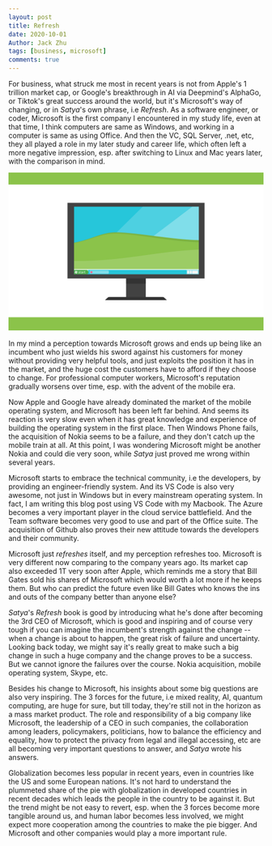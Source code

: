 ```yaml
---
layout: post
title: Refresh
date: 2020-10-01
Author: Jack Zhu
tags: [business, microsoft]
comments: true
---
```


For business, what struck me most in recent years is not from Apple's 1 trillion market cap, or Google's breakthrough in AI via Deepmind's AlphaGo, or Tiktok's great success around the world, but it's Microsoft's way of changing, or in *Satya*'s own phrase, i.e *Refresh*. As a software engineer, or coder, Microsoft is the first company I encountered in my study life, even at that time, I think computers are same as Windows, and working in a computer is same as using Office. And then the VC, SQL Server, .net, etc, they all played a role in my later study and career life, which often left a more negative impression, esp. after switching to Linux and Mac years later, with the comparison in mind.

![microsoft](../images/microsoft.png)

In my mind a perception towards Microsoft grows and ends up being like an incumbent who just wields his sword against his customers for money without providing very helpful tools, and just exploits the position it has in the market, and the huge cost the customers have to afford if they choose to change. For professional computer workers, Microsoft's reputation gradually worsens over time, esp. with the advent of the mobile era.

Now Apple and Google have already dominated the market of the mobile operating system, and Microsoft has been left far behind. And seems its reaction is very slow even when it has great knowledge and experience of building the operating system in the first place. Then Windows Phone fails, the acquisition of Nokia seems to be a failure, and they don't catch up the mobile train at all. At this point, I was wondering Microsoft might be another Nokia and could die very soon, while *Satya* just proved me wrong within several years.

Microsoft starts to embrace the technical community, i.e the developers, by providing an engineer-friendly system. And its VS Code is also very awesome, not just in Windows but in every mainstream operating system. In fact, I am writing this blog post using VS Code with my Macbook. The Azure becomes a very important player in the cloud service battlefield. And the Team software becomes very good to use and part of the Office suite. The acquisition of Github also proves their new attitude towards the developers and their community.

Microsoft just *refreshes* itself, and my perception refreshes too. Microsoft is very different now comparing to the company years ago. Its market cap also exceeded 1T very soon after Apple, which reminds me a story that Bill Gates sold his shares of Microsoft which would worth a lot more if he keeps them. But who can predict the future even like Bill Gates who knows the ins and outs of the company better than anyone else?

*Satya*'s *Refresh* book is good by introducing what he's done after becoming the 3rd CEO of Microsoft, which is good and inspiring and of course very tough if you can imagine the incumbent's strength against the change -- when a change is about to happen, the great risk of failure and uncertainty. Looking back today, we might say it's really great to make such a big change in such a huge company and the change proves to be a success. But we cannot ignore the failures over the course. Nokia acquisition, mobile operating system, Skype, etc.

Besides his change to Microsoft, his insights about some big questions are also very inspiring. The 3 forces for the future, i.e mixed reality, AI, quantum computing, are huge for sure, but till today, they're still not in the horizon as a mass market product. The role and responsibility of a big company like Microsoft, the leadership of a CEO in such companies, the collaboration among leaders, policymakers, politicians, how to balance the efficiency and equality, how to protect the privacy from legal and illegal accessing, etc are all becoming very important questions to answer, and *Satya* wrote his answers.

Globalization becomes less popular in recent years, even in countries like the US and some European nations. It's not hard to understand the plummeted share of the pie with globalization in developed countries in recent decades which leads the people in the country to be against it. But the trend might be not easy to revert, esp. when the 3 forces become more tangible around us, and human labor becomes less involved, we might expect more cooperation among the countries to make the pie bigger. And Microsoft and other companies would play a more important rule.